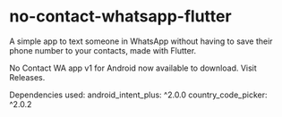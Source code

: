 # no-contact-whatsapp-flutter

A simple app to text someone in WhatsApp without having to save their phone number to your contacts, made with Flutter.

No Contact WA app v1 for Android now available to download. Visit Releases.

Dependencies used:
android_intent_plus: ^2.0.0
country_code_picker: ^2.0.2




